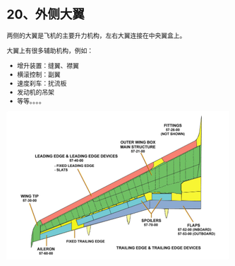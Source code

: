 # 20、外侧大翼

两侧的大翼是飞机的主要升力机构，左右大翼连接在中央翼盒上。

大翼上有很多辅助机构，例如：

- 增升装置：缝翼、襟翼
- 横滚控制：副翼
- 速度刹车：扰流板
- 发动机的吊架
- 等等。。。。

![](./20.png)